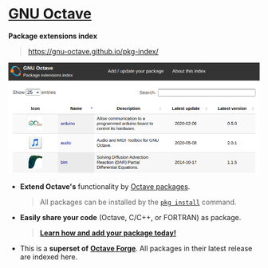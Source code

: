 # [GNU Octave](https://www.octave.org)
**Package extensions index**

> <https://gnu-octave.github.io/pkg-index/>

[![img](assets/screenshot.png)](https://gnu-octave.github.io/pkg-index/)

- **Extend Octave's** functionality by
  [Octave packages](https://octave.org/doc/v5.2.0/Creating-Packages.html).
  
  > All packages can be installed by the
  [`pkg install`](https://octave.org/doc/v5.2.0/Installing-and-Removing-Packages.html)
  command.

- **Easily share your code** (Octave, C/C++, or FORTRAN) as package.

  > [**Learn how and add your package today!**](CONTRIBUTING.md)

- This is a **superset of**
  [**Octave Forge**](https://octave.sourceforge.io/).
  All packages in their latest release are indexed here.
